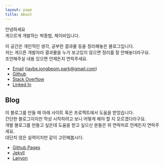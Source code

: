 ```yaml
---
layout: page
title: About
---
```



안녕하세요<br>
게으르게 개발하는 박종범, 제이비입니다.

이 공간은 개인적인 생각, 공부한 결과물 등을 정리해놓은 블로그입니다.  
저는 게으른 개발자라 결과물을 누가 보고있지 않으면 정리를 잘 안해놓더라구요.  
조언해주실 내용 있으면 언제든지 연락주세요.

* [Email](mailto:jaybe.jongbeom.park@gmail.com) (jaybe.jongbeom.park@gmail.com)
* [Github](https://github.com/jaybe-park)
* [Stack Overflow](https://stackoverflow.com/users/15273610/jaybe-park)
* [Linked In](https://www.linkedin.com/in/jaybe-park-873760209/)

## Blog
이 블로그를 만들 때 아래 사이트 혹은 프로젝트에서 도움을 받았습니다.  
간단한 블로그이지만 막상 시작하려고 보니 어떻게 해야 할 지 모르겠더라구요.  
개발 블로그를 만들고 싶은데 도움을 받고 싶으신 분들은 위 연락처로 언제든지 연락주세요.  
대단치 않은 실력이지만 같이 고민해봅시다.

* [Github Pages](https://pages.github.com/)
* [Jekyll](https://jekyllrb.com/)
* [Lanyon](https://lanyon.getpoole.com/)
